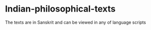 # Indian-philosophical-texts
The texts are in Sanskrit and can be viewed in any of language scripts
